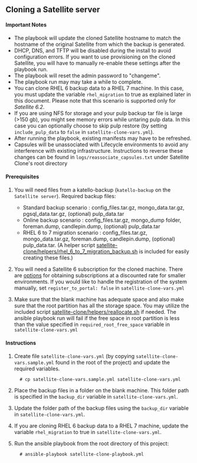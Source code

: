 ## Cloning a Satellite server

#### Important Notes ####

  - The playbook will update the cloned Satellite hostname to match the hostname of the original Satellite from which the backup is generated.
  - DHCP, DNS, and TFTP will be disabled during the install to avoid configuration errors. If you want to use provisioning on the cloned Satellite, you will have to manually re-enable these settings after the playbook run.
  - The playbook will reset the admin password to "changeme".
  - The playbook run may may take a while to complete.
  - You can clone RHEL 6 backup data to a RHEL 7 machine.  In this case, you must update the variable `rhel_migration` to true as explained later in this document. Please note that this scenario is supported only for *Satellite 6.2*.
  - If you are using NFS for storage and your pulp backup tar file is large (>150 gb), you might see memory errors while untaring pulp data.  In this case you can optionally choose to skip pulp restore (by setting `include_pulp_data` to `false` in `satellite-clone-vars.yml`).
  - After running the playbook, existing manifests may have to be refreshed.
  - Capsules will be unassociated with Lifecycle environments to avoid any interference with existing infrastructure. Instructions to reverse these changes can be found in `logs/reassociate_capsules.txt` under Satellite Clone's root directory

#### Prerequisites ####

1. You will need files from a katello-backup (`katello-backup` on the `Satellite server`).
   Required backup files:
   - Standard backup scenario : config_files.tar.gz, mongo_data.tar.gz, pgsql_data.tar.gz, (optional) pulp_data.tar
   - Online backup scenario   : config_files.tar.gz, mongo_dump folder, foreman.dump, candlepin.dump, (optional) pulp_data.tar
   - RHEL 6 to 7 migration scenario  : config_files.tar.gz, mongo_data.tar.gz, foreman.dump, candlepin.dump, (optional) pulp_data.tar. (A helper script [satellite-clone/helpers/rhel_6_to_7_migration_backup.sh](../helpers/rhel_6_to_7_migration_backup.sh) is included for easily creating these files.)

2. You will need a Satellite 6 subscription for the cloned machine. There are [options](https://access.redhat.com/articles/513353) for obtaining subscriptions at a discounted rate for smaller environments. If you would like to handle the registration of the system manually, set `register_to_portal: false` in  `satellite-clone-vars.yml`

3. Make sure that the blank machine has adequate space and also make sure that the root partition has all the storage space. You may utilize the included script [satellite-clone/helpers/reallocate.sh](../helpers/reallocate.sh) if needed. The ansible playbook run will fail if the free space in root partition is less than the value specified in `required_root_free_space` variable in `satellite-clone-vars.yml`

#### Instructions ####

1. Create file `satellite-clone-vars.yml` (by copying `satellite-clone-vars.sample.yml` found in the root of the project) and update the required variables.

   ```console
     # cp satellite-clone-vars.sample.yml satellite-clone-vars.yml
   ```
2. Place the backup files in a folder on the blank machine. This folder path is specified in the `backup_dir` variable in `satellite-clone-vars.yml`.
3. Update the folder path of the backup files using the `backup_dir` variable in `satellite-clone-vars.yml`.
4. If you are cloning RHEL 6 backup data to a RHEL 7 machine, update the variable `rhel_migration` to true in `satellite-clone-vars.yml`.
5. Run the ansible playbook from the root directory of this project:

    ```console
      # ansible-playbook satellite-clone-playbook.yml
    ```
